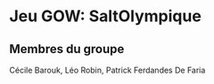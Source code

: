 # Jeu GOW: SaltOlympique


## Membres du groupe
Cécile Barouk, Léo Robin, Patrick Ferdandes De Faria 
